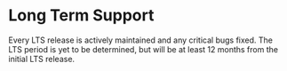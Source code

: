 # Long Term Support

Every LTS release is actively maintained and any critical bugs fixed.  The LTS period is yet to be determined, but will be at least 12 months from the initial LTS release. 
